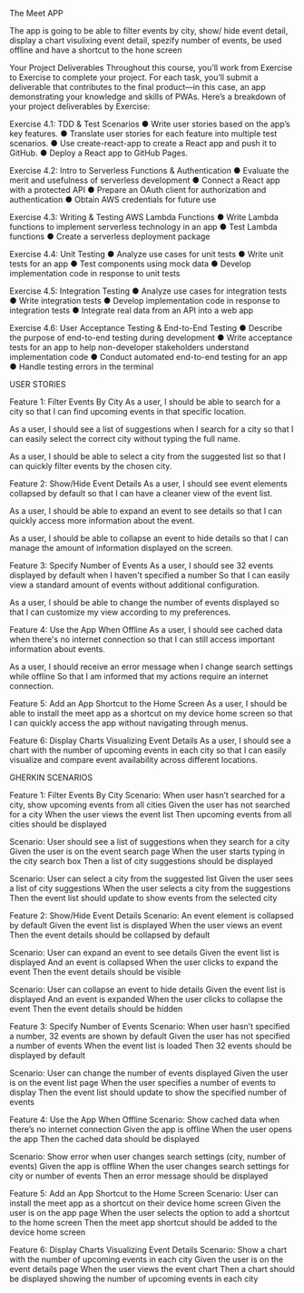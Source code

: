 The Meet APP

The app is going to be able to filter events by city, show/ hide event detail, display a chart visulixing event detail, spezify number of events, be used offline and have a shortcut to the hone screen

Your Project Deliverables
Throughout this course, you’ll work from Exercise to Exercise to complete your project. For each task,
you’ll submit a deliverable that contributes to the final product—in this case, an app demonstrating
your knowledge and skills of PWAs. Here’s a breakdown of your project deliverables by Exercise:

Exercise 4.1: TDD & Test Scenarios
● Write user stories based on the app’s key features.
● Translate user stories for each feature into multiple test scenarios.
● Use create-react-app to create a React app and push it to GitHub.
● Deploy a React app to GitHub Pages.

Exercise 4.2: Intro to Serverless Functions & Authentication
● Evaluate the merit and usefulness of serverless development
● Connect a React app with a protected API
● Prepare an OAuth client for authorization and authentication
● Obtain AWS credentials for future use

Exercise 4.3: Writing & Testing AWS Lambda Functions
● Write Lambda functions to implement serverless technology in an app
● Test Lambda functions
● Create a serverless deployment package

Exercise 4.4: Unit Testing
● Analyze use cases for unit tests
● Write unit tests for an app
● Test components using mock data
● Develop implementation code in response to unit tests

Exercise 4.5: Integration Testing
● Analyze use cases for integration tests
● Write integration tests
● Develop implementation code in response to integration tests
● Integrate real data from an API into a web app

Exercise 4.6: User Acceptance Testing & End-to-End Testing
● Describe the purpose of end-to-end testing during development
● Write acceptance tests for an app to help non-developer stakeholders understand
implementation code
● Conduct automated end-to-end testing for an app
● Handle testing errors in the terminal


USER STORIES

Feature 1: Filter Events By City
As a user,
I should be able to search for a city
so that I can find upcoming events in that specific location.

As a user,
I should see a list of suggestions when I search for a city
so that I can easily select the correct city without typing the full name.

As a user,
I should be able to select a city from the suggested list
so that I can quickly filter events by the chosen city.

Feature 2: Show/Hide Event Details
As a user,
I should see event elements collapsed by default
so that I can have a cleaner view of the event list.

As a user,
I should be able to expand an event to see details
so that I can quickly access more information about the event.

As a user,
I should be able to collapse an event to hide details
so that I can manage the amount of information displayed on the screen.

Feature 3: Specify Number of Events
As a user,
I should see 32 events displayed by default when I haven't specified a number
So that I can easily view a standard amount of events without additional configuration.

As a user,
I should be able to change the number of events displayed
so that I can customize my view according to my preferences.

Feature 4: Use the App When Offline
As a user,
I should see cached data when there's no internet connection
so that I can still access important information about events.

As a user,
I should receive an error message when I change search settings while offline
So that I am informed that my actions require an internet connection.

Feature 5: Add an App Shortcut to the Home Screen
As a user,
I should be able to install the meet app as a shortcut on my device home screen
so that I can quickly access the app without navigating through menus.

Feature 6: Display Charts Visualizing Event Details
As a user,
I should see a chart with the number of upcoming events in each city
so that I can easily visualize and compare event availability across different locations.

GHERKIN SCENARIOS

Feature 1: Filter Events By City
Scenario: When user hasn’t searched for a city, show upcoming events from all cities
  Given the user has not searched for a city
  When the user views the event list
  Then upcoming events from all cities should be displayed

Scenario: User should see a list of suggestions when they search for a city
  Given the user is on the event search page
  When the user starts typing in the city search box
  Then a list of city suggestions should be displayed

Scenario: User can select a city from the suggested list
  Given the user sees a list of city suggestions
  When the user selects a city from the suggestions
  Then the event list should update to show events from the selected city

Feature 2: Show/Hide Event Details
Scenario: An event element is collapsed by default
  Given the event list is displayed
  When the user views an event
  Then the event details should be collapsed by default

Scenario: User can expand an event to see details
  Given the event list is displayed
  And an event is collapsed
  When the user clicks to expand the event
  Then the event details should be visible

Scenario: User can collapse an event to hide details
  Given the event list is displayed
  And an event is expanded
  When the user clicks to collapse the event
  Then the event details should be hidden

Feature 3: Specify Number of Events
Scenario: When user hasn’t specified a number, 32 events are shown by default
  Given the user has not specified a number of events
  When the event list is loaded
  Then 32 events should be displayed by default

Scenario: User can change the number of events displayed
  Given the user is on the event list page
  When the user specifies a number of events to display
  Then the event list should update to show the specified number of events

Feature 4: Use the App When Offline
Scenario: Show cached data when there’s no internet connection
  Given the app is offline
  When the user opens the app
  Then the cached data should be displayed

Scenario: Show error when user changes search settings (city, number of events)
  Given the app is offline
  When the user changes search settings for city or number of events
  Then an error message should be displayed

Feature 5: Add an App Shortcut to the Home Screen
Scenario: User can install the meet app as a shortcut on their device home screen
  Given the user is on the app page
  When the user selects the option to add a shortcut to the home screen
  Then the meet app shortcut should be added to the device home screen

Feature 6: Display Charts Visualizing Event Details
Scenario: Show a chart with the number of upcoming events in each city
  Given the user is on the event details page
  When the user views the event chart
  Then a chart should be displayed showing the number of upcoming events in each city

